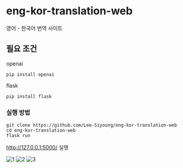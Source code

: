 # eng-kor-translation-web
영어 - 한국어 번역 사이트

## 필요 조건

openai
```
pip install openai
```

flask
```
pip install flask
```

### 실행 방법

```
git clone https://github.com/Lee-Siyoung/eng-kor-translation-web
cd eng-kor-translation-web
flask run
```
http://127.0.0.1:5000/  실행

![1](https://user-images.githubusercontent.com/57993534/233934210-385bf84a-fcbc-47d1-8a1c-3ba776b62412.JPG)
![2](https://user-images.githubusercontent.com/57993534/233934383-847fd8b8-9dad-4293-aa17-495ed2dd871f.jpg)
![3](https://user-images.githubusercontent.com/57993534/233934364-9ef1a12f-a843-481a-a11e-933e7e0bcda2.JPG)



